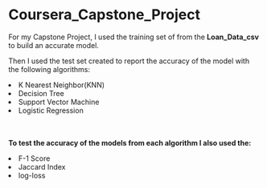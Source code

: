 # Coursera_Capstone_Project

For my Capstone Project, I used the training set of from the **Loan_Data_csv** to build an accurate model. 

Then I used the test set created to report the accuracy of the model with the following algorithms:

<li>K Nearest Neighbor(KNN)</li>
<li>Decision Tree</li>
<li>Support Vector Machine</li>
<li>Logistic Regression</li>
<br></br>

**To test the accuracy of the models from each algorithm I also used the:**
<li>F-1 Score</li>
<li>Jaccard Index</li>
<li>log-loss</li>
